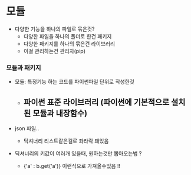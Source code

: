 # 모듈

- 다양한 기능을 하나의 파일로 묶은것? 
  - 다양한 파일을 하나의 폴더로 한건 패키지
  - 다양한 패키지를 하나의 묶은건 라이브러리
  - 이걸 관리하는건 관리자(pip)



### 모듈과 패키지

- 모듈: 특정기능 하는 코드를 파이썬파일 단위로 작성한것
  - 파이썬 표준 라이브러리 (파이썬에 기본적으로 설치된 모듈과 내장함수)
    - 



- json 파일..
  - 딕셔너리 리스트같은걸로 좌라락 돼있음





- 딕셔너리의 키값이 여러개 있을때, 원하는것만 뽑아오는법 ?
  - {'a' : b.get('a')} 이런식으로 가져올수있음 !!